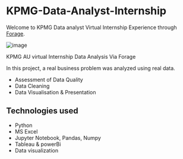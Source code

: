# KPMG-Data-Analyst-Internship

Welcome to KPMG Data analyst Virtual Internship Experience through [Forage](https://www.theforage.com/).

![image](https://github.com/prathmeshpatil98/Certificates/blob/main/KPMG%20CErtificate-1.png)


KPMG AU virtual Internship Data Analysis Via Forage

In this project, a real business problem was analyzed using real data. 

*   Assessment of Data Quality
*   Data Cleaning
*   Data Visualisation & Presentation 

## Technologies used

*  Python
*  MS Excel
*  Jupyter Notebook, Pandas, Numpy
*  Tableau & powerBi 
*  Data visualization 
